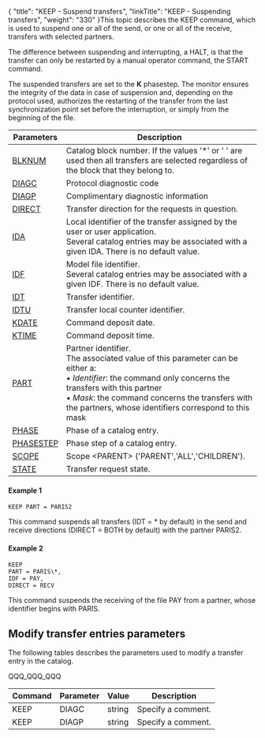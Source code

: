{
    "title": "KEEP - Suspend  transfers",
    "linkTitle": "KEEP - Suspending transfers",
    "weight": "330"
}This topic describes the KEEP command, which is used to <span id="About_the_KEEP_Command"></span>suspend
one or all of the send, or one or all of the receive, transfers with selected
partners.

The difference between suspending and interrupting, a HALT, is that
the transfer can only be restarted by a manual operator command, the START
command.

The suspended transfers are set to the **K**
phasestep. The monitor ensures the integrity of the data in case of suspension
and, depending on the protocol used, authorizes the restarting of the
transfer from the last synchronization point set before the interruption,
or simply from the beginning of the file.


| Parameters  | Description  |
| --- | --- |
| <a href="../../../command_summary/parameter_intro/blknum">BLKNUM</a>  | Catalog block number. If the values '*' or ' ' are used then all transfers are selected regardless of the block that they belong to. |
| <a href="">DIAGC</a>  | Protocol diagnostic code  |
| <a href="../../../command_summary/parameter_intro/diagp">DIAGP</a>  | Complimentary diagnostic information  |
| <a href="../../../command_summary/parameter_intro/direct">DIRECT</a>  | Transfer direction for the requests in question. |
| <a href="../../../command_summary/parameter_intro/ida">IDA</a>  | Local identifier of the transfer assigned by the user or user application.<br/> Several catalog entries may be associated with a given IDA. There is no default value. |
| <a href="../../../command_summary/parameter_intro/idf">IDF</a>  | Model file identifier.<br/> Several catalog entries may be associated with a given IDF. There is no default value. |
| <a href="../../../command_summary/parameter_intro/idu">IDT</a>  | Transfer identifier. |
| <a href="../../../command_summary/parameter_intro/idtu">IDTU</a>  | Transfer local counter identifier. |
| <a href="">KDATE</a>  | Command deposit date.  |
| <a href="">KTIME</a>  | Command deposit time.  |
| <a href="../../../command_summary/parameter_intro/part">PART</a> | Partner identifier.<br/> The associated value of this parameter can be either a:<br/> • *Identifier*: the command only concerns the transfers with this partner<br/> • *Mask*: the command concerns the transfers with the partners, whose identifiers correspond to this mask |
| <a href="">PHASE</a>  | Phase of a catalog entry.  |
| <a href="">PHASESTEP</a>  | Phase step of a catalog entry.  |
| <a href="../../../command_summary/parameter_intro/scope">SCOPE</a>  | Scope &lt;PARENT&gt; ('PARENT','ALL','CHILDREN').  |
| <a href="../../../command_summary/parameter_intro/state">STATE</a>  | Transfer request state.  |


#### Example 1

```
KEEP PART = PARIS2
```

This command suspends all transfers (IDT = \* by default) in the send
and receive directions (DIRECT = BOTH by default) with the partner PARIS2.

#### Example 2

```
KEEP
PART = PARIS\*,
IDF = PAY,
DIRECT = RECV
```

This command suspends the receiving of the file PAY from a partner,
whose identifier begins with PARIS.

## Modify transfer entries parameters

The following tables describes the parameters used to modify a transfer entry in the catalog.

QQQ\_QQQ\_QQQ


| Command  | Parameter  | Value  | Description  |
| --- | --- | --- | --- |
| KEEP  | DIAGC  | string  | Specify a comment.  |
| KEEP  | DIAGP  | string  | Specify a comment.  |

